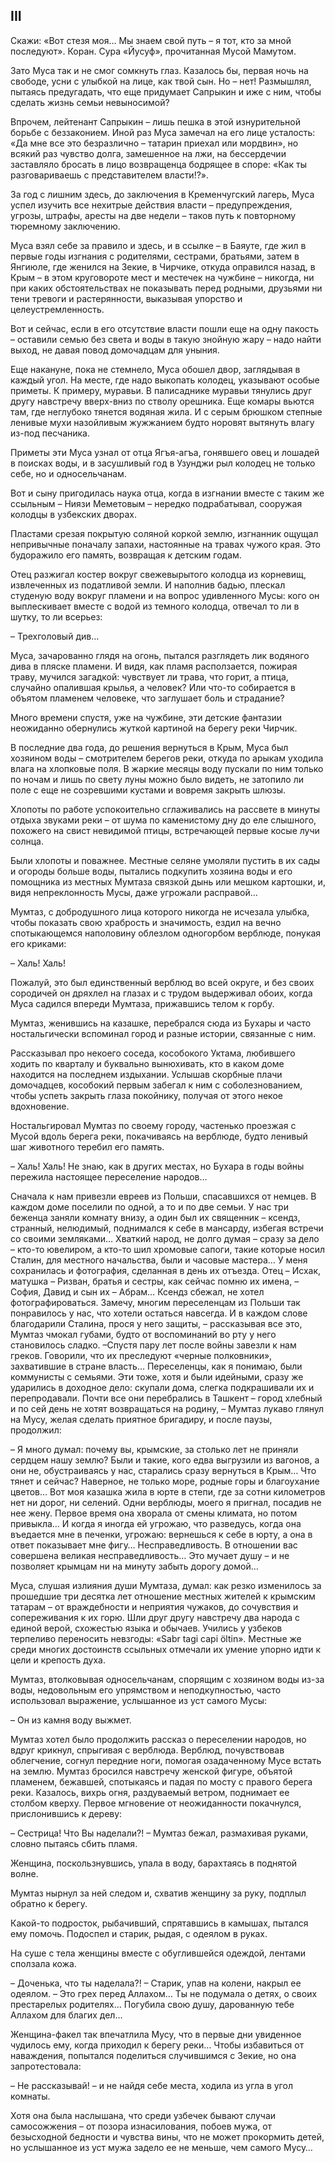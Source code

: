 ## III

Скажи: «Вот стезя моя… Мы знаем свой путь – я тот, кто за мной последуют».
Коран. Сура «Йусуф», прочитанная Мусой Мамутом.

Зато Муса так и не смог сомкнуть глаз.
Казалось бы, первая ночь на свободе, усни с улыбкой на лице, как твой сын.
Но – нет!
Размышлял, пытаясь предугадать, что еще придумает Сапрыкин и иже с ним, чтобы сделать жизнь семьи невыносимой?

Впрочем, лейтенант Сапрыкин – лишь пешка в этой изнурительной борьбе с беззаконием.
Иной раз Муса замечал на его лице усталость:
«Да мне все это безразлично – татарин приехал или мордвин», но всякий раз чувство долга, замешенное на лжи, на бессердечии заставляло бросать в лицо возвращенца бодрящее в споре:
«Как ты разговариваешь с представителем власти!?».

За год с лишним здесь, до заключения в Кременчугский лагерь, Муса успел изучить все нехитрые действия власти – предупреждения, угрозы, штрафы, аресты на две недели – таков путь к повторному тюремному заключению.

Муса взял себе за правило и здесь, и в ссылке – в Баяуте, где жил в первые годы изгнания с родителями, сестрами, братьями, затем в Янгиюле, где женился на Зекие, в Чирчике, откуда оправился назад, в Крым – в этом круговороте мест и местечек на чужбине – никогда, ни при каких обстоятельствах не показывать перед родными, друзьями ни тени тревоги и растерянности, выказывая упорство и целеустремленность.

Вот и сейчас, если в его отсутствие власти пошли еще на одну пакость – оставили семью без света и воды в такую знойную жару – надо найти выход, не давая повод домочадцам для уныния.

Еще накануне, пока не стемнело, Муса обошел двор, заглядывая в каждый угол.
На месте, где надо выкопать колодец, указывают особые приметы.
К примеру, муравьи.
В палисаднике муравьи тянулись друг другу навстречу вверх-вниз по стволу орешника.
Еще комары вьются там, где неглубоко тянется водяная жила.
И с серым брюшком степные ленивые мухи назойливым жужжанием будто норовят вытянуть влагу из-под песчаника.

Приметы эти Муса узнал от отца Ягъя-агъа, гонявшего овец и лошадей в поисках воды, и в засушливый год в Узунджи рыл колодец не только себе, но и односельчанам.

Вот и сыну пригодилась наука отца, когда в изгнании вместе с таким же ссыльным – Ниязи Меметовым – нередко подрабатывал, сооружая колодцы в узбекских дворах.

Пластами срезая покрытую соляной коркой землю, изгнанник ощущал непривычные поначалу запахи, настоянные на травах чужого края.
Это будоражило его память, возвращая к детским годам.

Отец разжигал костер вокруг свежевырытого колодца из корневищ, извлеченных из податливой земли.
И наполнив бадью, плескал студеную воду вокруг пламени и на вопрос удивленного Мусы: кого он выплескивает вместе с водой из темного колодца, отвечал то ли в шутку, то ли всерьез:

– Трехголовый див…

Муса, зачарованно глядя на огонь, пытался разглядеть лик водяного дива в пляске пламени.
И видя, как пламя расползается, пожирая траву, мучился загадкой: чувствует ли трава, что горит, а птица, случайно опалившая крылья, а человек?
Или что-то собирается в объятом пламенем человеке, что заглушает боль и страдание?

Много времени спустя, уже на чужбине, эти детские фантазии неожиданно обернулись жуткой картиной на берегу реки Чирчик.

В последние два года, до решения вернуться в Крым, Муса был хозяином воды – смотрителем берегов реки, откуда по арыкам уходила влага на хлопковые поля.
В жаркие месяцы воду пускали по ним только по ночам и лишь по свету луны можно было видеть, не затопило ли поле с еще не созревшими кустами и вовремя закрыть шлюзы.

Хлопоты по работе успокоительно сглаживались на рассвете в минуты отдыха звуками реки – от шума по каменистому дну до еле слышного, похожего на свист невидимой птицы, встречающей первые косые лучи солнца.

Были хлопоты и поважнее.
Местные селяне умоляли пустить в их сады и огороды больше воды, пытались подкупить хозяина воды и его помощника из местных Мумтаза связкой дынь или мешком картошки, и, видя непреклонность Мусы, даже угрожали расправой…

Мумтаз, с добродушного лица которого никогда не исчезала улыбка, чтобы показать свою храбрость и значимость, ездил на вечно спотыкающемся наполовину облезлом одногорбом верблюде, понукая его криками:

– Халь! Халь!

Пожалуй, это был единственный верблюд во всей округе, и без своих сородичей он дряхлел на глазах и с трудом выдерживал обоих, когда Муса садился впереди Мумтаза, прижавшись телом к горбу.

Мумтаз, женившись на казашке, перебрался сюда из Бухары и часто ностальгически вспоминал город и разные истории, связанные с ним.

Рассказывал про некоего соседа, кособокого Уктама, любившего ходить по кварталу и буквально вынюхивать, кто в каком доме находится на последнем издыхании.
Услышав скорбные плачи домочадцев, кособокий первым забегал к ним с соболезнованием, чтобы успеть закрыть глаза покойнику, получая от этого некое вдохновение.

Ностальгировал Мумтаз по своему городу, частенько проезжая с Мусой вдоль берега реки, покачиваясь на верблюде, будто ленивый шаг животного теребил его память.

– Халь! Халь!
Не знаю, как в других местах, но Бухара в годы войны пережила настоящее переселение народов…

Сначала к нам привезли евреев из Польши, спасавшихся от немцев.
В каждом доме поселили по одной, а то и по две семьи.
У нас три беженца заняли комнату внизу, а один был их священник – ксендз, странный, нелюдимый, поднимался к себе в мансарду, избегая встречи со своими земляками…
Хваткий народ, не долго думая – сразу за дело – кто-то ювелиром, а кто-то шил хромовые сапоги, такие которые носил Сталин, для местного начальства, были и часовые мастера…
У меня сохранилась и фотография, сделанная в день их отъезда.
Отец – Исхак, матушка – Ризван, братья и сестры, как сейчас помню их имена, – София, Давид и сын их – Абрам…
Ксендз сбежал, не хотел фотографироваться.
Замечу, многим переселенцам из Польши так понравилось у нас, что хотели остаться навсегда.
И в каждом слове благодарили Сталина, прося у него защиты, – рассказывая все это, Мумтаз чмокал губами, будто от воспоминаний во рту у него становилось сладко.
–Спустя пару лет после войны завезли к нам греков.
Говорили, что их преследуют «черные полковники», захватившие в стране власть…
Переселенцы, как я понимаю, были коммунисты с семьями.
Эти тоже, хотя и были идейными, сразу же ударились в доходное дело: скупали дома, слегка подкрашивали их и перепродавали.
Почти все они перебрались в Ташкент – город хлебный и по сей день не хотят возвращаться на родину, – Мумтаз лукаво глянул на Мусу, желая сделать приятное бригадиру, и после паузы, продолжил:

– Я много думал: почему вы, крымские, за столько лет не приняли сердцем нашу землю?
Были и такие, кого едва выгрузили из вагонов, а они не, обустраиваясь у нас, старались сразу вернуться в Крым…
Что тянет и сейчас?
Наверное, не только море, родные горы и благоухание цветов…
Вот моя казашка жила в юрте в степи, где за сотни километров нет ни дорог, ни селений.
Одни верблюды, моего я пригнал, посадив не нее жену.
Первое время она хворала от смены климата, но потом привыкла…
И когда я иногда ей угрожаю, что разведусь, когда она въедается мне в печенки, угрожаю: вернешься к себе в юрту, а она в ответ показывает мне фигу…
Несправедливость.
В отношении вас совершена великая несправедливость…
Это мучает душу – и не позволяет крымцам ни на минуту забыть дорогу домой…

Муса, слушая излияния души Мумтаза, думал: как резко изменилось за прошедшие три десятка лет отношение местных жителей к крымским татарам – от враждебности и неприятия чужаков, до сочувствия и сопереживания к их горю.
Шли друг другу навстречу два народа с единой верой, схожестью языка и обычаев.
Учились у узбеков терпеливо переносить невзгоды: «Sabr tagi capi öltin».
Местные же среди многих достоинств ссыльных отмечали их умение упорно идти к цели и крепость духа.

Мумтаз, втолковывая односельчанам, спорящим с хозяином воды из-за воды, недовольным его упрямством и неподкупностью, часто использовал выражение, услышанное из уст самого Мусы:

– Он из камня воду выжмет.

Мумтаз хотел было продолжить рассказ о переселении народов, но вдруг крикнул, спрыгивая с верблюда.
Верблюд, почувствовав облегчение, согнул передние ноги, помогая озадаченному Мусе встать на землю.
Мумтаз бросился навстречу женской фигуре, объятой пламенем, бежавшей, спотыкаясь и падая по мосту с правого берега реки.
Казалось, вихрь огня, раздуваемый ветром, поднимает ее столбом кверху.
Первое мгновение от неожиданности покачнулся, прислонившись к дереву:

– Сестрица!
Что Вы наделали?!
– Мумтаз бежал, размахивая руками, словно пытаясь сбить пламя.

Женщина, поскользнувшись, упала в воду, барахтаясь в поднятой волне.

Мумтаз нырнул за ней следом и, схватив женщину за руку, подплыл обратно к берегу.

Какой-то подросток, рыбачивший, спрятавшись в камышах, пытался ему помочь.
Подоспел и старик, рыдая, с одеялом в руках.

На суше с тела женщины вместе с обуглившейся одеждой, лентами сползала кожа.

– Доченька, что ты наделала?!
– Старик, упав на колени, накрыл ее одеялом.
– Это грех перед Аллахом…
Ты не подумала о детях, о своих престарелых родителях…
Погубила свою душу, дарованную тебе Аллахом для благих дел…

Женщина-факел так впечатлила Мусу, что в первые дни увиденное чудилось ему, когда приходил к берегу реки…
Чтобы избавиться от наваждения, попытался поделиться случившимся с Зекие, но она запротестовала:

– Не рассказывай!
– и не найдя себе места, ходила из угла в угол комнаты.

Хотя она была наслышана, что среди узбечек бывают случаи самосожжения – от позора изнасилования, побоев мужа, от безысходной бедности и чувства вины, что не может прокормить детей, но услышанное из уст мужа задело ее не меньше, чем самого Мусу…
